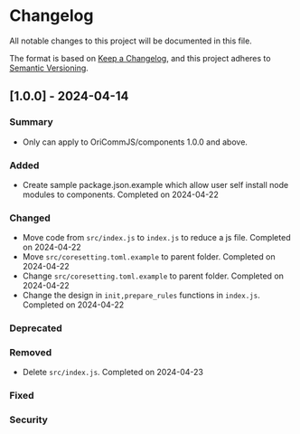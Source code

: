 # Changelog

All notable changes to this project will be documented in this file.

The format is based on [Keep a Changelog](https://keepachangelog.com/en/1.0.0/),
and this project adheres to [Semantic Versioning](https://semver.org/spec/v2.0.0.html).

## [1.0.0] - 2024-04-14

### Summary

- Only can apply to OriCommJS/components 1.0.0 and above.

### Added

- Create sample package.json.example which allow user self install node modules to components. Completed on 2024-04-22

### Changed

- Move code from `src/index.js` to `index.js` to reduce a js file. Completed on 2024-04-22
- Move `src/coresetting.toml.example` to parent folder. Completed on 2024-04-22
- Change `src/coresetting.toml.example` to parent folder. Completed on 2024-04-22
- Change the design in `init,prepare_rules` functions in `index.js`. Completed on 2024-04-22

### Deprecated

### Removed

- Delete `src/index.js`. Completed on 2024-04-23

### Fixed

### Security

<!-- [1.0.0]:  -->
